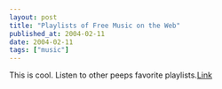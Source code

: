 ```yaml
---
layout: post
title: "Playlists of Free Music on the Web"
published_at: 2004-02-11
date: 2004-02-11
tags: ["music"]
---
```


This is cool. Listen to other peeps favorite playlists.[Link](http://webjay.org/)  